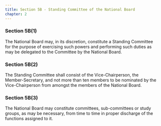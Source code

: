 ```yaml
---
title: Section 5B - Standing Committee of the National Board
chapter: 2
---
```

### Section 5B(1) 

The National Board may, in its discretion, constitute a Standing Committee for the purpose of exercising such powers and performing such duties as may be delegated to the Committee by the National Board.

### Section 5B(2) 

The Standing Committee shall consist of the Vice-Chairperson, the Member-Secretary, and not more than ten members to be nominated by the Vice-Chairperson from amongst the members of the National Board.

### Section 5B(3) 

The National Board may constitute committees, sub-committees or study groups, as may be necessary, from time to time in proper discharge of the functions assigned to it.


